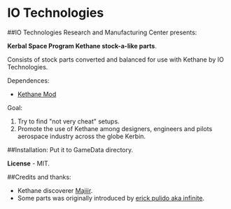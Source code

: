 IO Technologies
=================

##IO Technologies Research and Manufacturing Center presents:

**Kerbal Space Program Kethane stock-a-like parts**.

Consists of stock parts converted and balanced for use with Kethane by IO Technologies.

Dependences:
* [Kethane Mod](https://github.com/Majiir/Kethane)

Goal:
1. Try to find "not very cheat" setups.
2. Promote the use of Kethane among designers, engineers and pilots aerospace industry across the globe Kerbin. 

##Installation:
Put it to GameData directory.

**License** - MIT.

##Credits and thanks:
* Kethane discoverer [Majiir](https://github.com/Majiir/Kethane).
* Some parts was originally introduced by [erick pulido aka infinite](http://kerbal-space-parts.com/space/modpart-kethane-generator-by-infinite-84.html).

